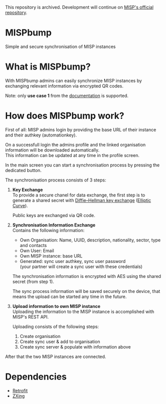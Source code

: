 This repository is archived. Development will continue on [MISP's official repository](https://github.com/MISP/misp-bump).

# MISPbump
Simple and secure synchronisation of MISP instances

# What is MISPbump?
With MISPbump admins can easily synchronize MISP instances by exchanging relevant information via encrypted QR codes.

Note: only **use case 1** from the [documentation](https://www.circl.lu/doc/misp/sharing/) is supported.

# How does MISPbump work?
First of all: MISP admins login by providing the base URL of their instance and their authkey (automationkey).

On a successfull login the admins profile and the linked organisation information will be downloaded automatically.  
This information can be updated at any time in the profile screen.

In the main screen you can start a synchronisation process by pressing the dedicated button.

The synchronisation process consists of 3 steps:
1. **Key Exchange**  
    To provide a secure chanel for data exchange, the first step is to generate a shared secret with [Diffie–Hellman key exchange](https://en.wikipedia.org/wiki/Diffie%E2%80%93Hellman_key_exchange) ([Elliptic Curve](https://en.wikipedia.org/wiki/Elliptic-curve_Diffie%E2%80%93Hellman)).

    Public keys are exchanged via QR code.

1. **Synchronisation Information Exchange**  
    Contains the following information:
    + Own Organisation: Name, UUID, description, nationality, sector, type and contacts
    + Own User: Email
    + Own MISP instance: base URL
    + Generated: sync user authkey, sync user password  
        (your partner will create a sync user with these credentials)

    The synchronisation information is encrypted with AES using the shared secret (from step 1).

    The sync process information will be saved securely on the device, that means the upload can be started any time in the future.


1. **Upload information to own MISP instance**  
    Uploading the information to the MISP instance is accomplished with MISP's REST API.

    Uploading consists of the following steps:
    1. Create organisation
    1. Create sync user & add to organisation
    1. Create sync server & populate with information above

After that the two MISP instances are connected.

# Dependencies
+ [Retrofit](https://github.com/square/retrofit)
+ [ZXing](https://github.com/zxing/zxing)
